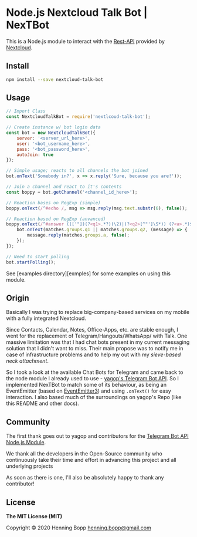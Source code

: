 # Node.js Nextcloud Talk Bot | NexTBot

This is a Node.js module to interact with the [Rest-API](https://nextcloud-talk.readthedocs.io/en/latest/) provided by [Nextcloud](https://nextcloud.com).

## Install


```bash
npm install --save nextcloud-talk-bot
```

## Usage

```js
// Import Class
const NextcloudTalkBot = require('nextlcoud-talk-bot');

// Create instance w/ bot login data
const bot = new NextcloudTalkBot({
    server: '<server_url_here>',
    user: '<bot_username_here>',
    pass: '<bot_password_here>',
    autoJoin: true
});

// Simple usage; reacts to all channels the bot joined
bot.onText('Somebody in?', x => x.reply('Sure, because you are!'));

// Join a channel and react to it's contents
const boppy = bot.getChannel('<channel_id_here>');

// Reaction bases on RegExp (simple)
boppy.onText(/^#echo /, msg => msg.reply(msg.text.substr(6), false));

// Reaction based on RegExp (anvanced)
boppy.onText(/^#answer ((['"])(?<q1>.*?)(\2)|(?<q2>[^"']\S*)) (?<a>.*)$/, (msg, matches) => {
    bot.onText(matches.groups.q1 || matches.groups.q2, (message) => {
        message.reply(matches.groups.a, false);
    });
});

// Need to start polling
bot.startPolling();
```

See [examples directory][exmples] for some examples on using this module.

## Origin

Basically I was trying to replace big-company-based services on my mobile with a fully integrated Nextcloud.

Since Contacts, Calendar, Notes, Office-Apps, etc. are stable enough, I went for the replacement of
Telegram/Hangouts/WhatsApp/<YouNameIt> with Talk. One massive limitation was that I had chat bots present in my current
messaging solution that I didn't want to miss. Their main propose was to notify me in case of infrastructure problems
and to help my out with my *sieve-based neck attachment*.

So I took a look at the available Chat Bots for Telegram and came back to the node module I already used to use - 
[yagop's Telegram Bot API][yagop_repo]. So I implemented NexTBot to match some of its
behaviour, as being an EventEmitter (based on [EventEmitter3](https://www.npmjs.com/package/eventemitter3)) and using `.onText()` for easy interaction. I also
based much of the surroundings on yagop's Repo (like this README and other docs).

## Community

The first thank goes out to yagop and contributors for the 
[Telegram Bot API Node.js Module][yagop_repo].

We thank all the developers in the Open-Source community who continuously take their time and effort in advancing
this project and all underlying projects

As soon as there is one, I'll also be absolutely happy to thank any contributor!

## License

**The MIT License (MIT)**

Copyright © 2020 Henning Bopp <henning.bopp@gmail.com>

[example]:https://www.gibthub.com/boppy/nextcloud-talk-bot
[yagop_repo]:https://github.com/yagop/node-telegram-bot-api
